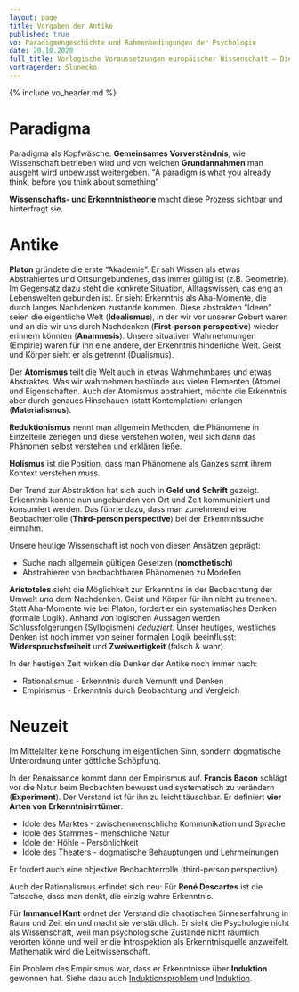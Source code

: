 ```yaml
---
layout: page
title: Vorgaben der Antike
published: true
vo: Paradigmengeschichte und Rahmenbedingungen der Psychologie
date: 20.10.2020
full_title: Vorlogische Voraussetzungen europäischer Wissenschaft – Die Vorgaben der Antike
vortragender: Slunecko
---
```


{% include vo_header.md %}

# Paradigma

Paradigma als Kopfwäsche. **Gemeinsames Vorverständnis**, wie Wissenschaft betrieben wird und von welchen **Grundannahmen** man ausgeht wird unbewusst weitergeben. <q>A paradigm is what you already think, before you think about something</q>

**Wissenschafts- und Erkenntnistheorie** macht diese Prozess sichtbar und hinterfragt sie.

# Antike

**Platon** gründete die erste “Akademie”. Er sah Wissen als etwas Abstrahiertes und Ortsungebundenes, das immer gültig ist (z.B. Geometrie). Im Gegensatz dazu steht die konkrete Situation, Alltagswissen, das eng an Lebenswelten gebunden ist. Er sieht Erkenntnis als Aha-Momente, die durch langes Nachdenken zustande kommen. Diese abstrakten “Ideen” seien die eigentliche Welt (**Idealismus**), in der wir vor unserer Geburt waren und an die wir uns durch Nachdenken (**First-person perspective**) wieder erinnern könnten (**Anamnesis**). Unsere situativen Wahrnehmungen (Empirie) waren für ihn eine andere, der Erkenntnis hinderliche Welt. Geist und Körper sieht er als getrennt (Dualismus).

Der **Atomismus** teilt die Welt auch in etwas Wahrnehmbares und etwas Abstraktes. Was wir wahrnehmen bestünde aus vielen Elementen (Atome) und Eigenschaften. Auch der Atomismus abstrahiert, möchte die Erkenntnis aber durch genaues Hinschauen (statt Kontemplation) erlangen (**Materialismus**).

**Reduktionismus** nennt man allgemein Methoden, die Phänomene in Einzelteile zerlegen und diese verstehen wollen, weil sich dann das Phänomen selbst verstehen und erklären ließe.

**Holismus** ist die Position, dass man Phänomene als Ganzes samt ihrem Kontext verstehen muss.

Der Trend zur Abstraktion hat sich auch in **Geld und Schrift** gezeigt. Erkenntnis konnte nun ungebunden von Ort und Zeit kommuniziert und konsumiert werden. Das führte dazu, dass man zunehmend eine Beobachterrolle (**Third-person perspective**) bei der Erkenntnissuche einnahm.

Unsere heutige Wissenschaft ist noch von diesen Ansätzen geprägt:
* Suche nach allgemein gültigen Gesetzen (**nomothetisch**)
* Abstrahieren von beobachtbaren Phänomenen zu Modellen

**Aristoteles** sieht die Möglichkeit zur Erkenntins in der Beobachtung der Umwelt _und_ dem Nachdenken. Geist und Körper für ihn nicht zu trennen. Statt Aha-Momente wie bei Platon, fordert er ein systematisches Denken (formale Logik). Anhand von logischen Aussagen werden Schlussfolgerungen (Syllogismen) _deduziert_. Unser heutiges, westliches Denken ist noch immer von seiner formalen Logik beeinflusst: **Widerspruchsfreiheit** und **Zweiwertigkeit** (falsch & wahr).

In der heutigen Zeit wirken die Denker der Antike noch immer nach:
* Rationalismus - Erkenntnis durch Vernunft und Denken
* Empirismus - Erkenntnis durch Beobachtung und Vergleich

# Neuzeit

Im Mittelalter keine Forschung im eigentlichen Sinn, sondern dogmatische Unterordnung unter göttliche Schöpfung.

In der Renaissance kommt dann der Empirismus auf. **Francis Bacon** schlägt vor die Natur beim Beobachten bewusst und systematisch zu verändern (**Experiment**). Der Verstand ist für ihn zu leicht täuschbar. Er definiert **vier Arten von Erkenntnisirrtümer**:
* Idole des Marktes - zwischenmenschliche Kommunikation und Sprache
* Idole des Stammes - menschliche Natur
* Idole der Höhle - Persönlichkeit
* Idole des Theaters - dogmatische Behauptungen und Lehrmeinungen

Er fordert auch eine objektive Beobachterrolle (third-person perspective).

Auch der Rationalismus erfindet sich neu: Für **René Descartes** ist die Tatsache, dass man denkt, die einzig wahre Erkenntnis.

Für **Immanuel Kant** ordnet der Verstand die chaotischen Sinneserfahrung in Raum und Zeit ein und macht sie verständlich. Er sieht die Psychologie nicht als Wissenschaft, weil man psychologische Zustände nicht räumlich verorten könne und weil er die Introspektion als Erkenntnisquelle anzweifelt. Mathematik wird die Leitwissenschaft.

Ein Problem des Empirismus war, dass er Erkenntnisse über **Induktion** gewonnen hat. Siehe dazu auch <a href="./ewd1#Induktion">Induktionsproblem</a> und <a href="./ewd2#Induktion">Induktion</a>.
